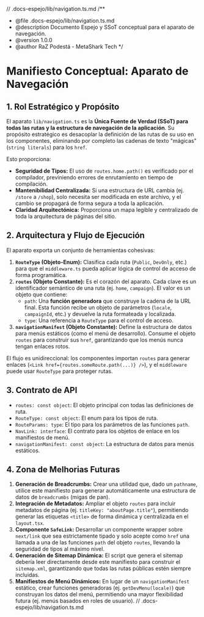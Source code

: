 // .docs-espejo/lib/navigation.ts.md
/\*\*

- @file .docs-espejo/lib/navigation.ts.md
- @description Documento Espejo y SSoT conceptual para el aparato de navegación.
- @version 1.0.0
- @author RaZ Podestá - MetaShark Tech
  \*/

# Manifiesto Conceptual: Aparato de Navegación

## 1. Rol Estratégico y Propósito

El aparato `lib/navigation.ts` es la **Única Fuente de Verdad (SSoT) para todas las rutas y la estructura de navegación de la aplicación**. Su propósito estratégico es desacoplar la definición de las rutas de su uso en los componentes, eliminando por completo las cadenas de texto "mágicas" (`string literals`) para los `href`.

Esto proporciona:

- **Seguridad de Tipos:** El uso de `routes.home.path()` es verificado por el compilador, previniendo errores de enrutamiento en tiempo de compilación.
- **Mantenibilidad Centralizada:** Si una estructura de URL cambia (ej. `/store` a `/shop`), solo necesita ser modificada en este archivo, y el cambio se propagará de forma segura a toda la aplicación.
- **Claridad Arquitectónica:** Proporciona un mapa legible y centralizado de toda la arquitectura de páginas del sitio.

## 2. Arquitectura y Flujo de Ejecución

El aparato exporta un conjunto de herramientas cohesivas:

1.  **`RouteType` (Objeto-Enum):** Clasifica cada ruta (`Public`, `DevOnly`, etc.) para que el `middleware.ts` pueda aplicar lógica de control de acceso de forma programática.
2.  **`routes` (Objeto Constante):** Es el corazón del aparato. Cada clave es un identificador semántico de una ruta (ej. `home`, `campaign`). El valor es un objeto que contiene:
    - `path`: Una **función generadora** que construye la cadena de la URL final. Esta función recibe un objeto de parámetros (`locale`, `campaignId`, etc.) y devuelve la ruta formateada y localizada.
    - `type`: Una referencia a `RouteType` para el control de acceso.
3.  **`navigationManifest` (Objeto Constante):** Define la estructura de datos para menús estáticos (como el menú de desarrollo). Consume el objeto `routes` para construir sus `href`, garantizando que los menús nunca tengan enlaces rotos.

El flujo es unidireccional: los componentes importan `routes` para generar enlaces (`<Link href={routes.someRoute.path(...)} />`), y el `middleware` puede usar `RouteType` para proteger rutas.

## 3. Contrato de API

- `routes: const object`: El objeto principal con todas las definiciones de ruta.
- `RouteType: const object`: El enum para los tipos de ruta.
- `RouteParams: type`: El tipo para los parámetros de las funciones `path`.
- `NavLink: interface`: El contrato para los objetos de enlace en los manifiestos de menú.
- `navigationManifest: const object`: La estructura de datos para menús estáticos.

## 4. Zona de Melhorias Futuras

1.  **Generación de Breadcrumbs:** Crear una utilidad que, dado un `pathname`, utilice este manifiesto para generar automáticamente una estructura de datos de `breadcrumbs` (migas de pan).
2.  **Integración de Metadatos:** Ampliar el objeto `routes` para incluir metadatos de página (ej. `titleKey: "aboutPage.title"`), permitiendo generar las etiquetas `<title>` de forma dinámica y centralizada en el `layout.tsx`.
3.  **Componente `SafeLink`:** Desarrollar un componente wrapper sobre `next/link` que sea estrictamente tipado y solo acepte como `href` una llamada a una de las funciones `path` del objeto `routes`, llevando la seguridad de tipos al máximo nivel.
4.  **Generación de Sitemap Dinámica:** El script que genera el sitemap debería leer directamente desde este manifiesto para construir el `sitemap.xml`, garantizando que todas las rutas públicas estén siempre incluidas.
5.  **Manifiestos de Menú Dinámicos:** En lugar de un `navigationManifest` estático, crear funciones generadoras (ej. `getDevMenu(locale)`) que construyan los datos del menú, permitiendo una mayor flexibilidad futura (ej. menús basados en roles de usuario).
    // .docs-espejo/lib/navigation.ts.md
